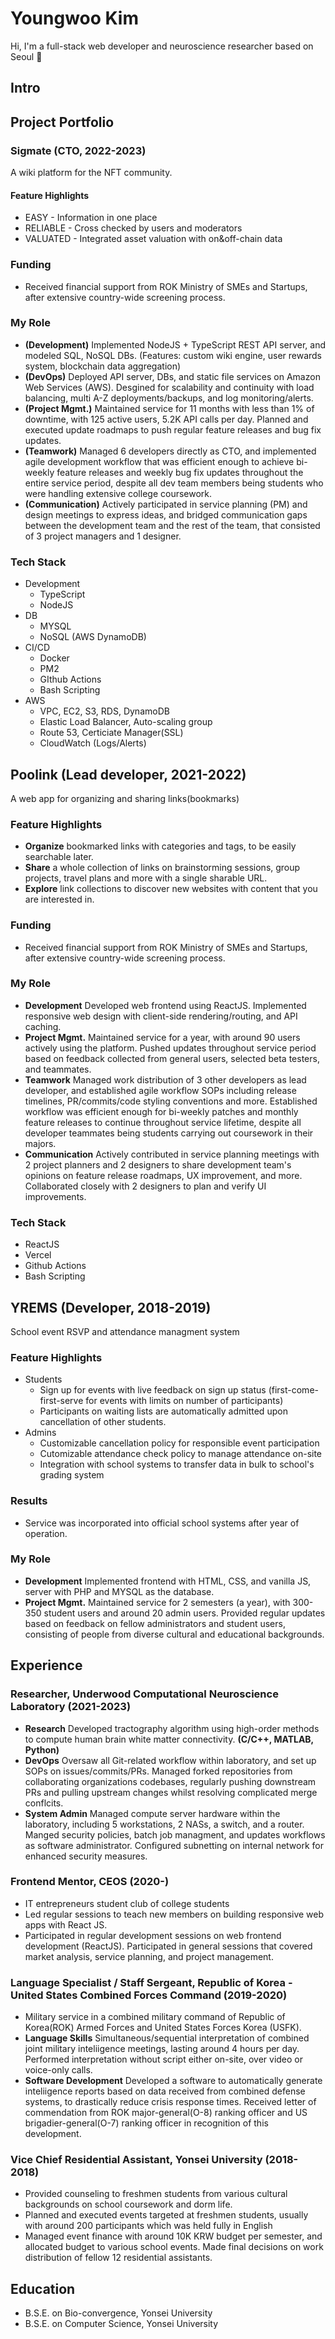 # Youngwoo Kim

Hi, I'm a full-stack web developer and neuroscience researcher based on Seoul 👋

## Intro

## Project Portfolio

### Sigmate (CTO, 2022-2023)

A wiki platform for the NFT community.

#### Feature Highlights

- EASY - Information in one place
- RELIABLE - Cross checked by users and moderators
- VALUATED - Integrated asset valuation with on&off-chain data

### Funding

- Received financial support from ROK Ministry of SMEs and Startups, after extensive country-wide screening process.

### My Role

- **(Development)** Implemented NodeJS + TypeScript REST API server, and modeled SQL, NoSQL DBs. (Features: custom wiki engine, user rewards system, blockchain data aggregation)
- **(DevOps)** Deployed API server, DBs, and static file services on Amazon Web Services (AWS). Desgined for scalability and continuity with load balancing, multi A-Z deployments/backups, and log monitoring/alerts.
- **(Project Mgmt.)** Maintained service for 11 months with less than 1% of downtime, with 125 active users, 5.2K API calls per day. Planned and executed update roadmaps to push regular feature releases and bug fix updates.
- **(Teamwork)** Managed 6 developers directly as CTO, and implemented agile development workflow that was efficient enough to achieve bi-weekly feature releases and weekly bug fix updates throughout the entire service period, despite all dev team members being students who were handling extensive college coursework.
- **(Communication)** Actively participated in service planning (PM) and design meetings to express ideas, and bridged communication gaps between the development team and the rest of the team, that consisted of 3 project managers and 1 designer.

### Tech Stack

- Development
  - TypeScript
  - NodeJS
- DB
  - MYSQL
  - NoSQL (AWS DynamoDB)
- CI/CD
  - Docker
  - PM2
  - GIthub Actions
  - Bash Scripting
- AWS
  - VPC, EC2, S3, RDS, DynamoDB
  - Elastic Load Balancer, Auto-scaling group
  - Route 53, Certiciate Manager(SSL)
  - CloudWatch (Logs/Alerts)

## Poolink (Lead developer, 2021-2022)

A web app for organizing and sharing links(bookmarks)

### Feature Highlights

- **Organize** bookmarked links with categories and tags, to be easily searchable later.
- **Share** a whole collection of links on brainstorming sessions, group projects, travel plans and more with a single sharable URL.
- **Explore** link collections to discover new websites with content that you are interested in.

### Funding

- Received financial support from ROK Ministry of SMEs and Startups, after extensive country-wide screening process.

### My Role

- **Development** Developed web frontend using ReactJS. Implemented responsive web design with client-side rendering/routing, and API caching.
- **Project Mgmt.** Maintained service for a year, with around 90 users actively using the platform. Pushed updates throughout service period based on feedback collected from general users, selected beta testers, and teammates.
- **Teamwork** Managed work distribution of 3 other developers as lead developer, and established agile workflow SOPs including release timelines, PR/commits/code styling conventions and more. Established workflow was efficient enough for bi-weekly patches and monthly feature releases to continue throughout service lifetime, despite all developer teammates being students carrying out coursework in their majors.
- **Communication** Actively contributed in service planning meetings with 2 project planners and 2 designers to share development team's opinions on feature release roadmaps, UX improvement, and more. Collaborated closely with 2 designers to plan and verify UI improvements.

### Tech Stack

- ReactJS
- Vercel
- Github Actions
- Bash Scripting

## YREMS (Developer, 2018-2019)

School event RSVP and attendance managment system

### Feature Highlights

- Students
  - Sign up for events with live feedback on sign up status (first-come-first-serve for events with limits on number of participants)
  - Participants on waiting lists are automatically admitted upon cancellation of other students.
- Admins
  - Customizable cancellation policy for responsible event participation
  - Cutomizable attendance check policy to manage attendance on-site
  - Integration with school systems to transfer data in bulk to school's grading system

### Results

- Service was incorporated into official school systems after year of operation.

### My Role

- **Development** Implemented frontend with HTML, CSS, and vanilla JS, server with PHP and MYSQL as the database.
- **Project Mgmt.** Maintained service for 2 semesters (a year), with 300-350 student users and around 20 admin users. Provided regular updates based on feedback on fellow administrators and student users, consisting of people from diverse cultural and educational backgrounds.

## Experience

### Researcher, Underwood Computational Neuroscience Laboratory (2021-2023)

- **Research** Developed tractography algorithm using high-order methods to compute human brain white matter connectivity. **(C/C++, MATLAB, Python)**
- **DevOps** Oversaw all Git-related workflow within laboratory, and set up SOPs on issues/commits/PRs. Managed forked repositories from collaborating organizations codebases, regularly pushing downstream PRs and pulling upstream changes whilst resolving complicated merge conflcits.
- **System Admin** Managed compute server hardware within the laboratory, including 5 workstations, 2 NASs, a switch, and a router. Manged security policies, batch job managment, and updates workflows as software administrator. Configured subnetting on internal network for enhanced security measures.

### Frontend Mentor, CEOS (2020-)

- IT entrepreneurs student club of college students
- Led regular sessions to teach new members on building responsive web apps with React JS.
- Participated in regular development sessions on web frontend development (ReactJS). Participated in general sessions that covered market analysis, service planning, and project management.

### Language Specialist / Staff Sergeant, Republic of Korea - United States Combined Forces Command (2019-2020)

- Military service in a combined military command of Republic of Korea(ROK) Armed Forces and United States Forces Korea (USFK).
- **Language Skills** Simultaneous/sequential interpretation of combined joint military inteliigence meetings, lasting around 4 hours per day. Performed interpretation without script either on-site, over video or voice-only calls.
- **Software Development** Developed a software to automatically generate inteliigence reports based on data received from combined defense systems, to drastically reduce crisis response times. Received letter of commendation from ROK major-general(O-8) ranking officer and US brigadier-general(O-7) ranking officer in recognition of this development.

### Vice Chief Residential Assistant, Yonsei University (2018-2018)

- Provided counseling to freshmen students from various cultural backgrounds on school coursework and dorm life.
- Planned and executed events targeted at freshmen students, usually with around 200 participants which was held fully in English
- Managed event finance with around 10K KRW budget per semester, and allocated budget to various school events. Made final decisions on work distribution of fellow 12 residential assistants.

## Education

- B.S.E. on Bio-convergence, Yonsei University
- B.S.E. on Computer Science, Yonsei University
